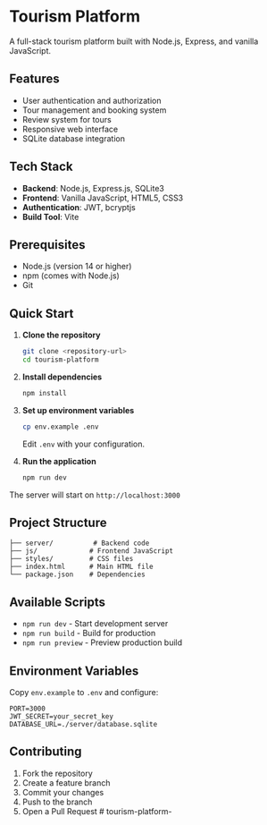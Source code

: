 # Tourism Platform

A full-stack tourism platform built with Node.js, Express, and vanilla JavaScript.

## Features

- User authentication and authorization
- Tour management and booking system
- Review system for tours
- Responsive web interface
- SQLite database integration

## Tech Stack

- **Backend**: Node.js, Express.js, SQLite3
- **Frontend**: Vanilla JavaScript, HTML5, CSS3
- **Authentication**: JWT, bcryptjs
- **Build Tool**: Vite

## Prerequisites

- Node.js (version 14 or higher)
- npm (comes with Node.js)
- Git

## Quick Start

1. **Clone the repository**
   ```bash
   git clone <repository-url>
   cd tourism-platform
   ```

2. **Install dependencies**
   ```bash
   npm install
   ```

3. **Set up environment variables**
   ```bash
   cp env.example .env
   ```
   Edit `.env` with your configuration.

4. **Run the application**
   ```bash
   npm run dev
   ```

The server will start on `http://localhost:3000`

## Project Structure

```
├── server/          # Backend code
├── js/             # Frontend JavaScript
├── styles/         # CSS files
├── index.html      # Main HTML file
└── package.json    # Dependencies
```

## Available Scripts

- `npm run dev` - Start development server
- `npm run build` - Build for production
- `npm run preview` - Preview production build

## Environment Variables

Copy `env.example` to `.env` and configure:

```env
PORT=3000
JWT_SECRET=your_secret_key
DATABASE_URL=./server/database.sqlite
```

## Contributing

1. Fork the repository
2. Create a feature branch
3. Commit your changes
4. Push to the branch
5. Open a Pull Request
#   t o u r i s m - p l a t f o r m -  
 